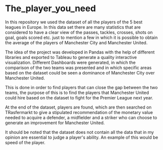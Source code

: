 # The_player_you_need


In this repository we used the dataset of all the players of the 5 best leagues in Europe. In this data set there are many statistics that are considered to have a clear view of the passes, tackles, crosses, shots on goal, goals scored etc. just to mention a few in which it is possible to obtain the average of the players of Manchester City and Manchester United.

The idea of the project was developed in Pandas with the help of different libraries and exported to Tableau to generate a quality interactive visualization. Different Dashboards were generated, in which the comparison of the two teams was presented and in which specific areas based on the dataset could be seen a dominance of Manchester City over Manchester United.

This is done in order to find players that can close the gap between the two teams, the purpose of this is to find the players that Manchester United could hire based on the dataset to fight for the Premier League next year.

At the end of the dataset, players are found, which are then searched on TRasfermarkt to give a stipulated recommendation of the monetary value needed to acquire a defender, a midfielder and a striker who can choose to generate an improvement for Manchester United.

It should be noted that the dataset does not contain all the data that in my opinion are essential to judge a player's ability. An example of this would be speed of the player.

